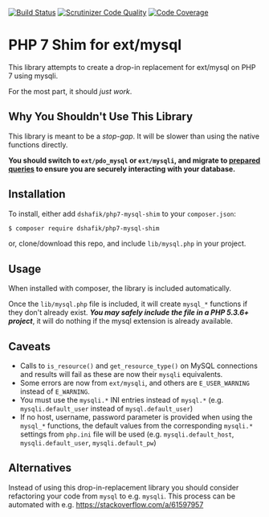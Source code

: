 [![Build Status](https://travis-ci.org/dshafik/php7-mysql-shim.svg?branch=master)](https://travis-ci.org/dshafik/php7-mysql-shim)
[![Scrutinizer Code Quality](https://scrutinizer-ci.com/g/dshafik/php7-mysql-shim/badges/quality-score.png?b=master)](https://scrutinizer-ci.com/g/dshafik/php7-mysql-shim/?branch=master)
[![Code Coverage](https://scrutinizer-ci.com/g/dshafik/php7-mysql-shim/badges/coverage.png?b=master)](https://scrutinizer-ci.com/g/dshafik/php7-mysql-shim/?branch=master)
# PHP 7 Shim for ext/mysql

This library attempts to create a drop-in replacement for ext/mysql on PHP 7 using mysqli.

For the most part, it should _just work_.

## Why You Shouldn't Use This Library

This library is meant to be a _stop-gap_. It will be slower than using the native functions directly.

**You should switch to `ext/pdo_mysql` or `ext/mysqli`, and migrate to [prepared queries](http://php.net/manual/en/pdo.prepared-statements.php) to ensure you are securely interacting with your database.**

## Installation

To install, either add `dshafik/php7-mysql-shim` to your `composer.json`:

```sh
$ composer require dshafik/php7-mysql-shim
```

or, clone/download this repo, and include `lib/mysql.php` in your project.

## Usage

When installed with composer, the library is included automatically. 

Once the `lib/mysql.php` file is included, it will create `mysql_*` functions if they don't already exist. _**You may safely include the file in a PHP 5.3.6+ project**_, it will do nothing if the mysql extension is already available.

## Caveats

- Calls to `is_resource()` and `get_resource_type()` on MySQL connections and results will fail as these are now their `mysqli` equivalents.
- Some errors are now from `ext/mysqli`, and others are `E_USER_WARNING` instead of `E_WARNING`.
- You must use the `mysqli.*` INI entries instead of `mysql.*` (e.g. `mysqli.default_user` instead of `mysql.default_user`)
- If no host, username, password parameter is provided when using the `mysql_*` functions, the default values from the corresponding `mysqli.*` settings from `php.ini` file will be used (e.g. `mysqli.default_host`, `mysqli.default_user`, `mysqli.default_pw`)

## Alternatives

Instead of using this drop-in-replacement library you should consider refactoring your code from `mysql` to e.g. `mysqli`. This process can be automated with e.g. https://stackoverflow.com/a/61597957

